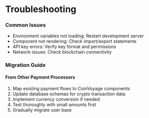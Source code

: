# Troubleshooting

### Common Issues

* Environment variables not loading: Restart development server
* Component not rendering: Check import/export statements
* API key errors: Verify key format and permissions
* Network issues: Check blockchain connectivity



### Migration Guide

#### From Other Payment Processors

1. Map existing payment flows to CoinVoyage components
2. Update database schemas for crypto transaction data
3. Implement currency conversion if needed
4. Test thoroughly with small amounts first
5. Gradually migrate user base

